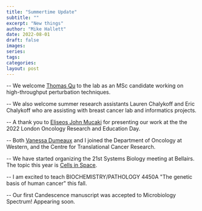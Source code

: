 ```yaml
---
title: "Summertime Update"
subtitle: ""
excerpt: "New things"
author: "Mike Hallett"
date: 2022-08-01
draft: false
images:
series:
tags:
categories:
layout: post
---
```

 
 -- We welcome [Thomas Qu](/team/thomas-qu) to the lab as an MSc candidate working on high-throughput perturbation techniques.
 
 -- We also welcome summer research assistants Lauren Chalykoff and Eric Chalykoff who are assisting with breast cancer lab and informatics projects.
 
 -- A thank you to [Eliseos John Mucaki](/team/eliseos-john-mucaki) for presenting our work at the the 2022 London Oncology Research and Education Day.
 
 -- Both [Vanessa Dumeaux](https://lab-dumeaux.science/) and I joined the Department of Oncology at Western, and the Centre for Translational Cancer Research.
 
 -- We have started organizing the 21st Systems Biology meeting at Bellairs. The topic this year is [Cells in Space](/barbados/cells-in-space).
 
 -- I am excited to teach BIOCHEMISTRY/PATHOLOGY 4450A "The genetic basis of human cancer" this fall.
 
 -- Our first Candescence manuscript was accepted to Microbiology Spectrum! Appearing soon.

